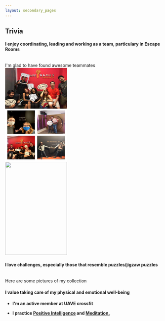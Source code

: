 ```yaml
---
layout: secondary_pages
---
```


## Trivia

<div class="row">
    <div class="col-sm-6"> <h4 class="tagline"> I enjoy coordinating, leading and working as a team, particulary in Escape Rooms </h4><br>
I'm glad to have found awesome teammates<br> </div>
<div class="col-sm-3"><img src="/assets/images/escape.jpeg"  
        class="displayed" width=200 height=300 border=0 /></div>
</div>


<div class="row">
  <div class="col-sm-3"><img src="/assets/images/puzzles.jpg"  
        class="displayed" width=200 height=300 border=0 /></div>
  <div class="col-sm-6"> <h4 class="tagline"> I love challenges, especially those that resemble puzzles/jigzaw puzzles </h4><br>
Here are some pictures of my collection<br> </div>
</div>	


	
 




#### I value taking care of my physical and emotional well-being
- **I'm an active member at UAVE crossfit**<br>
 
- **I practice <a href="https://www.positiveintelligence.com/" target="_blank">Positive Intelligence</a> and  <a href="https://www.headspace.com/meditation-101/what-is-meditation" target="_blank">Meditation.</a>**<br>
	






